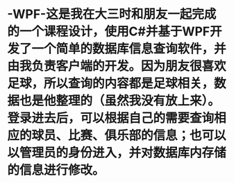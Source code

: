 # -WPF-这是我在大三时和朋友一起完成的一个课程设计，使用C#并基于WPF开发了一个简单的数据库信息查询软件，并由我负责客户端的开发。因为朋友很喜欢足球，所以查询的内容都是足球相关，数据也是他整理的（虽然我没有放上来）。登录进去后，可以根据自己的需要查询相应的球员、比赛、俱乐部的信息；也可以以管理员的身份进入，并对数据库内存储的信息进行修改。
